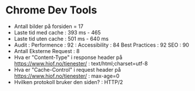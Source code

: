 # Chrome Dev Tools

* Antall bilder på forsiden = 17
* Laste tid med cache : 393 ms - 465
* Laste tid uten cache : 501 ms - 640 ms
* Audit : Performence : 92 : Accessibility : 84 Best Practices : 92 SEO : 90
* Antall Eksterne Request : 8
* Hva er "Content-Type" i response header på https://www.hiof.no/tjenester/ : text/html;charset=utf-8
* Hva er "Cache-Control" i request header på https://www.hiof.no/tjenester/ : max-age=0
* Hvilken protokoll bruker den siden? : HTTP/2